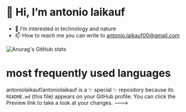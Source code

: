 # 👋 Hi, I’m antonio laikauf
- 👀 I’m interested in technology and nature
- 📫 How to reach me you can write to antonio.laikauf00@gmail.com


![Anurag's GitHub stats](https://github-readme-stats.vercel.app/api?username=antoniolaikauf&show_icons=true&theme=radical)
# most frequently used languages

antoniolaikauf/antoniolaikauf is a ✨ special ✨ repository because its `README.md` (this file) appears on your GitHub profile.
You can click the Preview link to take a look at your changes.
--->
